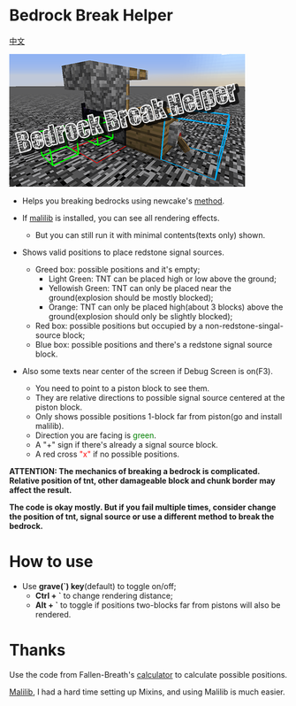 # Bedrock Break Helper

[中文](./README_zh-CN.md)

![img](./imgs/cover@0.5x.png)

* Helps you breaking bedrocks using newcake's [method](https://youtu.be/Tu4C3QNBdRY).
* If [malilib](https://www.curseforge.com/minecraft/mc-mods/malilib) is installed, you can see all rendering effects.
    - But you can still run it with minimal contents(texts only) shown.
    
    
* Shows valid positions to place redstone signal sources.
    - Greed box: possible positions and it's empty;
        - Light Green: TNT can be placed high or low above the ground;
        - Yellowish Green: TNT can only be placed near the ground(explosion should be mostly blocked);
        - Orange: TNT can only be placed high(about 3 blocks) above the ground(explosion should only be slightly blocked);
    - Red box: possible positions but occupied by a non-redstone-singal-source block;
    - Blue box: possible positions and there's a redstone signal source block.
    
    
* Also some texts near center of the screen if Debug Screen is on(F3).
    - You need to point to a piston block to see them.
    - They are relative directions to possible signal source centered at the piston block.
    - Only shows possible positions 1-block far from piston(go and install malilib).
    - Direction you are facing is <font color="green">green</font>.
    - A "+" sign if there's already a signal source block.
    - A red cross <font color="red">"x"</font> if no possible positions.


**ATTENTION: The mechanics of breaking a bedrock is complicated.**
**Relative position of tnt, other damageable block and chunk border may affect the result.**

**The code is okay mostly. But if you fail multiple times, consider change the position of tnt, signal source or use a different method to break the bedrock.**

# How to use
* Use **grave(\`) key**(default) to toggle on/off;
    - **Ctrl + \`** to change rendering distance;
    - **Alt + \`** to toggle if positions two-blocks far from pistons will also be rendered.

# Thanks
Use the code from Fallen-Breath's [calculator](https://github.com/Fallen-Breath/IronHeadHelper) to calculate possible positions.

[Malilib](https://github.com/maruohon/malilib/tree/rift_1.13.2/), I had a hard time setting up Mixins, and using Malilib is much easier.